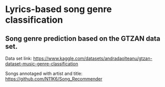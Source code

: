 # Lyrics-based song genre classification

## Song genre prediction based on the GTZAN data set.

Data set link: https://www.kaggle.com/datasets/andradaolteanu/gtzan-dataset-music-genre-classification

Songs annotaged with artist and title: https://github.com/N11K6/Song_Recommender
